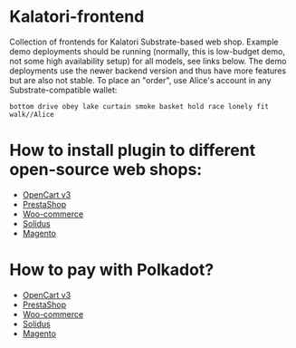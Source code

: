 # Kalatori-frontend
Collection of frontends for Kalatori Substrate-based web shop. Example demo deployments should be running (normally, this is low-budget demo, not some high availability setup) for all models, see links below. The demo deployments use the newer backend version and thus have more features but are also not stable. To place an "order", use Alice's account in any Substrate-compatible wallet:

`bottom drive obey lake curtain smoke basket hold race lonely fit walk//Alice`

# How to install plugin to different open-source web shops:
- [OpenCart v3](/docs/opencart3_install.md)
- [PrestaShop](/docs/prestashop_install.md)
- [Woo-commerce](/docs/woocommerce_install.md)
- [Solidus](/docs/solidus_install.md)
- [Magento](/docs/magento_install.md)

# How to pay with Polkadot?
- [OpenCart v3](/docs/opencart3_pay.md)
- [PrestaShop](/docs/prestashop_pay.md)
- [Woo-commerce](/docs/woocommerce_pay.md)
- [Solidus](/docs/solidus_pay.md)
- [Magento](/docs/magento_pay.md)